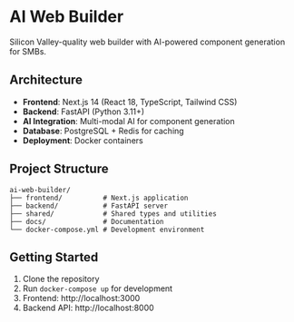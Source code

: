 # AI Web Builder

Silicon Valley-quality web builder with AI-powered component generation for SMBs.

## Architecture

- **Frontend**: Next.js 14 (React 18, TypeScript, Tailwind CSS)
- **Backend**: FastAPI (Python 3.11+)
- **AI Integration**: Multi-modal AI for component generation
- **Database**: PostgreSQL + Redis for caching
- **Deployment**: Docker containers

## Project Structure

```
ai-web-builder/
├── frontend/          # Next.js application
├── backend/           # FastAPI server
├── shared/            # Shared types and utilities
├── docs/              # Documentation
└── docker-compose.yml # Development environment
```

## Getting Started

1. Clone the repository
2. Run `docker-compose up` for development
3. Frontend: http://localhost:3000
4. Backend API: http://localhost:8000